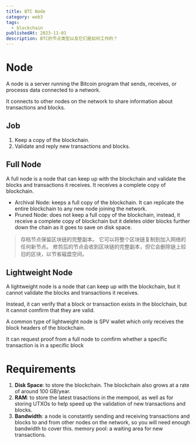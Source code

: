 ```yaml
---
title: BTC Node
category: web3
tags:
  - blockchain
publishedAt: 2023-11-01
description: BTC的节点类型以及它们是如何工作的？
---
```


# Node
A node is a server running the Bitcoin program that sends, receives, or processs data connected to a network.

It connects to other nodes on the network to share information about transactions and blocks.

## Job

1. Keep a copy of the blockchain.
2. Validate and reply new transactions and blocks.

## Full Node

A full node is a node that can keep up with the blockchain and validate the blocks and transactions it receives. It receives a complete copy of blockchain.
- Archival Node: keeps a full copy of the blockchain. It can replicate the entire blockchain to any new node joining the network.
- Pruned Node: does not keep a full copy of the blockchain, instead, it receive a complete copy of blockchain but it deletes older blocks further down the chain as it goes to save on disk space.

> 存档节点保留区块链的完整副本。 它可以将整个区块链复制到加入网络的任何新节点。
> 修剪后的节点会收到区块链的完整副本，但它会删除链上较旧的区块，以节省磁盘空间。

## Lightweight Node

A lightweight node is a node that can keep up with the blockchain, but it cannot validate the blocks and transactions it receives.

Instead, it can verify that a block or transaction exists in the bloclchain, but it cannot comfirm that they are valid.

A common type of lightweight node is SPV wallet which only receives the block headers of the blockchain.

It can request proof from a full node to comfirm whether a specific transaction is in a specific block

# Requirements

1. **Disk Space**: to store the blockchain. The blockchain also grows at a rate of around 100 GB/year.
2. **RAM**: to store the latest trasactions in the mempool, as well as for storing UTXOs to help speed up the validation of new transactions and blocks.
3. **Bandwidth**: a node is constantly sending and receiving transactions and blocks to and from other nodes on the network, so you will need enough bandwidth to cover this.
memory pool: a waiting area for new transactions.